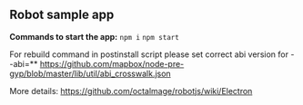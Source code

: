 ## Robot sample app

**Commands to start the app:**
```npm i```
```npm start```

For rebuild command in postinstall script please set correct abi version for --abi=**
https://github.com/mapbox/node-pre-gyp/blob/master/lib/util/abi_crosswalk.json

More details: https://github.com/octalmage/robotjs/wiki/Electron
